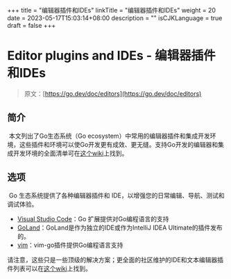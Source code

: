 +++
title = "编辑器插件和IDEs"
linkTitle = "编辑器插件和IDEs"
weight = 20
date = 2023-05-17T15:03:14+08:00
description = ""
isCJKLanguage = true
draft = false
+++
# Editor plugins and IDEs - 编辑器插件和IDEs

> 原文：[https://go.dev/doc/editors](https://go.dev/doc/editors)

## 简介

​	本文列出了Go生态系统（Go ecosystem）中常用的编辑器插件和集成开发环境，这些插件和环境可以使Go开发更有成效、更无缝。支持Go开发的编辑器和集成开发环境的全面清单可在[这个wiki](https://go.dev/wiki/IDEsAndTextEditorPlugins)上找到。

## 选项

​	Go 生态系统提供了各种编辑器插件和 IDE，以增强您的日常编辑、导航、测试和调试体验。

- [Visual Studio Code](https://marketplace.visualstudio.com/items?itemName=golang.go)：Go 扩展提供对Go编程语言的支持
- [GoLand](https://www.jetbrains.com/go)：GoLand是作为独立的IDE或作为IntelliJ IDEA Ultimate的插件发布的。
- [vim](https://github.com/fatih/vim-go)：vim-go插件提供Go编程语言支持

请注意，这些只是一些顶级的解决方案；更全面的社区维护的IDE和文本编辑器插件列表可以在[这个wiki](https://go.dev/wiki/IDEsAndTextEditorPlugins)上找到。